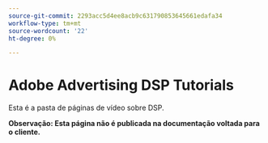 ```yaml
---
source-git-commit: 2293acc5d4ee8acb9c631790853645661edafa34
workflow-type: tm+mt
source-wordcount: '22'
ht-degree: 0%

---
```

# Adobe Advertising DSP Tutorials

Esta é a pasta de páginas de vídeo sobre DSP.

**Observação: Esta página não é publicada na documentação voltada para o cliente.**
